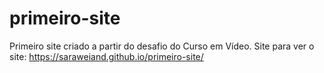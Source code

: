 # primeiro-site
 Primeiro site criado a partir do desafio do Curso em Vídeo.
Site para ver o site: https://saraweiand.github.io/primeiro-site/
